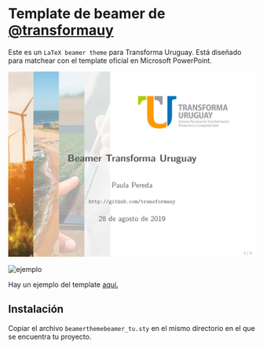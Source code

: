 # Template de beamer de [@transformauy](https://github.com/transformauy)

Este es un `LaTeX beamer theme` para Transforma Uruguay. Está diseñado para matchear con el template oficial en Microsoft PowerPoint.

![ejemplo](img/ejemplo.png)

![ejemplo](/img/ejemplo_2.jpg)

Hay un ejemplo del template [aquí.](https://github.com/paulapereda/beamer_tu/blob/master/ejemplo.pdf)

## Instalación

Copiar el archivo `beamerthemebeamer_tu.sty` en el mismo directorio en el que se encuentra tu proyecto. 
